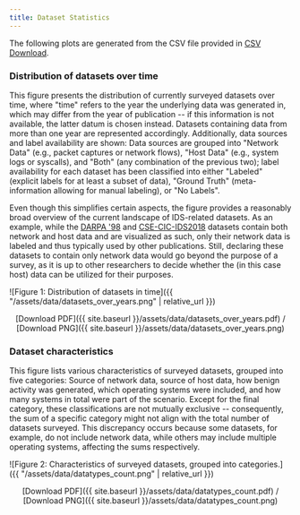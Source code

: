 ```yaml
---
title: Dataset Statistics
---
```


The following plots are generated from the CSV file provided in [CSV Download](csv_download).

### Distribution of datasets over time

This figure presents the distribution of currently surveyed datasets over time, where "time" refers to the year the underlying data was generated in, which may differ from the year of publication -- if this information is not available, the latter datum is chosen instead.
Datasets containing data from more than one year are represented accordingly.
Additionally, data sources and label availability are shown:
Data sources are grouped into "Network Data" (e.g., packet captures or network flows), "Host Data" (e.g., system logs or syscalls), and "Both" (any combination of the previous two);
label availability for each dataset has been classified into either "Labeled" (explicit labels for at least a subset of data), "Ground Truth" (meta-information  allowing for manual labeling), or "No Labels".

Even though this simplifies certain aspects, the figure provides a reasonably broad overview of the current landscape of IDS-related datasets.
As an example, while the [DARPA '98](/intrusion-detection-datasets/content/datasets/darpa98) and [CSE-CIC-IDS2018](/intrusion-detection-datasets/content/datasets/cse_cic_ids2018) datasets contain both network and host data and are visualized as such, only their network data is labeled and thus typically used by other publications.
Still, declaring these datasets to contain only network data would go beyond the purpose of a survey, as it is up to other researchers to decide whether the (in this case host) data can be utilized for their purposes.

![Figure 1: Distribution of datasets in time]({{ "/assets/data/datasets_over_years.png" | relative_url }})

<p style="text-align: center;">[Download PDF]({{ site.baseurl }}/assets/data/datasets_over_years.pdf) / [Download PNG]({{ site.baseurl }}/assets/data/datasets_over_years.png)</p>


### Dataset characteristics

This figure lists various characteristics of surveyed datasets, grouped into five categories: Source of network data, source of host data, how benign activity was generated, which operating systems were included, and how many systems in total were part of the scenario.
Except for the final category, these classifications are not mutually exclusive -- consequently, the sum of a specific category might not align with the total number of datasets surveyed. 
This discrepancy occurs because some datasets, for example, do not include network data, while others may include multiple operating systems, affecting the sums respectively.

![Figure 2: Characteristics of surveyed datasets, grouped into categories.]({{ "/assets/data/datatypes_count.png" | relative_url }})

<p style="text-align: center;">[Download PDF]({{ site.baseurl }}/assets/data/datatypes_count.pdf) / [Download PNG]({{ site.baseurl }}/assets/data/datatypes_count.png)</p>
